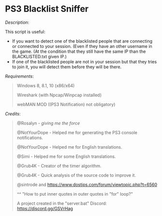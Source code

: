 # PS3 Blacklist Sniffer

*Description*:

This script is useful:
- If you want to detect one of the blacklisted people that are connecting
or connected to your session. (Even if they have an other
username in the game. (At the condition that they still have
the same IP than the BLACKLISTED.txt given IP.)
- If one of the blacklisted people are not in your session but that
they tries to join it, you will detect them before they will be there.
>
*Requirements*:
> Windows 8, 8.1, 10 (x86/x64)
>
> Wireshark (with Npcap/Winpcap installed)
>
> webMAN MOD ((PS3 Notification) not obligatory)
>
*Credits*:
>
> @Rosalyn - *giving me the force*
>
> @NotYourDope - Helped me for generating the PS3 console notifications.
>
> @NotYourDope - Helped me for English translations.
>
> @Simi - Helped me for some English translations.
>
> @Grub4K - Creator of the timer algorithm.
>
> @Grub4K - Quick analysis of the source code to improve it.
>
> @sintrode and https://www.dostips.com/forum/viewtopic.php?t=6560
>
> ^^ "How to put inner quotes in outer quotes in "for" loop?"
>
> A project created in the "server.bat" Discord: https://discord.gg/GSVrHag
